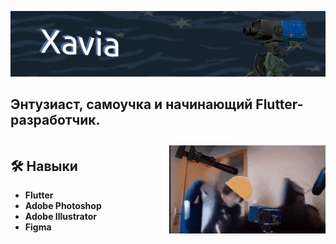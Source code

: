 ![баннер](assets/profile_banner.png)

Энтузиаст, самоучка и начинающий Flutter-разработчик.
---
<div style="display: flex; align-items: center; justify-content: space-between;">
  <div>
    <h2>🛠 Навыки</h2>
    <ul>
      <li><strong>Flutter</strong></li>
      <li><strong>Adobe Photoshop</strong></li>
      <li><strong>Adobe Illustrator</strong></li>
      <li><strong>Figma</strong></li>
    </ul>
  </div>
  <div>
    <img src="assets/sentry-engineer.gif" alt="Sentry Engineer GIF" width="250px">
  </div>
</div>







<!--
**XaviaFlutter/XaviaFlutter** is a ✨ _special_ ✨ repository because its `README.md` (this file) appears on your GitHub profile.

Here are some ideas to get you started:

- 🔭 I’m currently working on ...
- 🌱 I’m currently learning ...
- 👯 I’m looking to collaborate on ...
- 🤔 I’m looking for help with ...
- 💬 Ask me about ...
- 📫 How to reach me: ...
- 😄 Pronouns: ...
- ⚡ Fun fact: ...
-->
